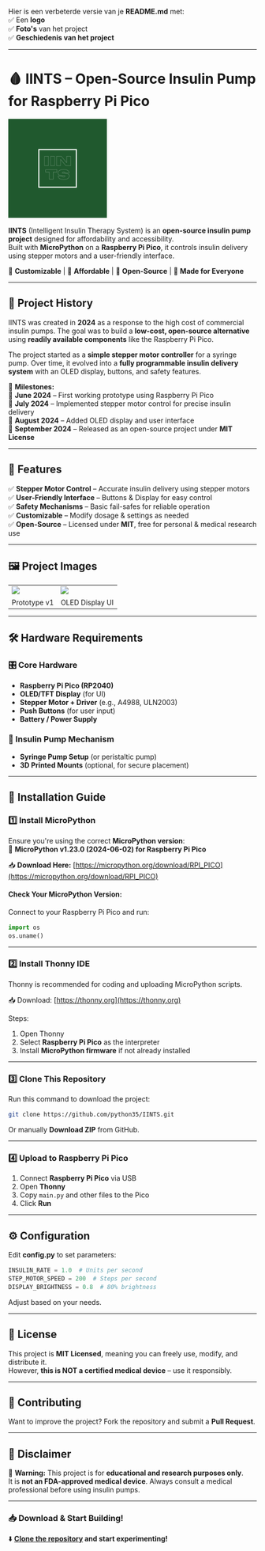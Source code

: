 Hier is een verbeterde versie van je **README.md** met:  
✅ Een **logo**  
✅ **Foto's** van het project  
✅ **Geschiedenis van het project**  

---

# 🩸 IINTS – Open-Source Insulin Pump for Raspberry Pi Pico  

<img src="assets/IINTS logo.png" width="200">  

**IINTS** (Intelligent Insulin Therapy System) is an **open-source insulin pump project** designed for affordability and accessibility.  
Built with **MicroPython** on a **Raspberry Pi Pico**, it controls insulin delivery using stepper motors and a user-friendly interface.  

🔹 **Customizable** | 🔹 **Affordable** | 🔹 **Open-Source** | 🔹 **Made for Everyone**  

---

## 📜 Project History  
IINTS was created in **2024** as a response to the high cost of commercial insulin pumps. The goal was to build a **low-cost, open-source alternative** using **readily available components** like the Raspberry Pi Pico.  

The project started as a **simple stepper motor controller** for a syringe pump. Over time, it evolved into a **fully programmable insulin delivery system** with an OLED display, buttons, and safety features.  

🚀 **Milestones:**  
📌 **June 2024** – First working prototype using Raspberry Pi Pico  
📌 **July 2024** – Implemented stepper motor control for precise insulin delivery  
📌 **August 2024** – Added OLED display and user interface  
📌 **September 2024** – Released as an open-source project under **MIT License**  

---

## 📌 Features  
✅ **Stepper Motor Control** – Accurate insulin delivery using stepper motors  
✅ **User-Friendly Interface** – Buttons & Display for easy control  
✅ **Safety Mechanisms** – Basic fail-safes for reliable operation  
✅ **Customizable** – Modify dosage & settings as needed  
✅ **Open-Source** – Licensed under **MIT**, free for personal & medical research use  

---

## 🖼️ Project Images  

<table>
  <tr>
    <td><img src="assets/prototype1.jpg" width="300"></td>
    <td><img src="assets/prototype2.jpg" width="300"></td>
  </tr>
  <tr>
    <td align="center">Prototype v1</td>
    <td align="center">OLED Display UI</td>
  </tr>
</table>

---

## 🛠️ Hardware Requirements  
### 🎛️ Core Hardware  
- **Raspberry Pi Pico (RP2040)**
- **OLED/TFT Display** (for UI)
- **Stepper Motor + Driver** (e.g., A4988, ULN2003)
- **Push Buttons** (for user input)
- **Battery / Power Supply**  

### 💉 Insulin Pump Mechanism  
- **Syringe Pump Setup** (or peristaltic pump)
- **3D Printed Mounts** (optional, for secure placement)  

---

## 🚀 Installation Guide  

### 1️⃣ Install **MicroPython**  
Ensure you're using the correct **MicroPython version**:  
🔹 **MicroPython v1.23.0 (2024-06-02) for Raspberry Pi Pico**  

📥 **Download Here:** [https://micropython.org/download/RPI_PICO](https://micropython.org/download/RPI_PICO)  

#### Check Your MicroPython Version:  
Connect to your Raspberry Pi Pico and run:  
```python
import os
os.uname()
```

---

### 2️⃣ Install **Thonny IDE**  
Thonny is recommended for coding and uploading MicroPython scripts.  

📥 Download: [https://thonny.org](https://thonny.org)  

Steps:  
1. Open Thonny  
2. Select **Raspberry Pi Pico** as the interpreter  
3. Install **MicroPython firmware** if not already installed  

---

### 3️⃣ Clone This Repository  
Run this command to download the project:  
```sh
git clone https://github.com/python35/IINTS.git
```
Or manually **Download ZIP** from GitHub.  

---

### 4️⃣ Upload to Raspberry Pi Pico  
1. Connect **Raspberry Pi Pico** via USB  
2. Open **Thonny**  
3. Copy `main.py` and other files to the Pico  
4. Click **Run**  

---

## ⚙️ Configuration  
Edit **config.py** to set parameters:  
```python
INSULIN_RATE = 1.0  # Units per second
STEP_MOTOR_SPEED = 200  # Steps per second
DISPLAY_BRIGHTNESS = 0.8  # 80% brightness
```
Adjust based on your needs.  

---

## 📜 License  
This project is **MIT Licensed**, meaning you can freely use, modify, and distribute it.  
However, **this is NOT a certified medical device** – use it responsibly.  

---

## 🤝 Contributing  
Want to improve the project? Fork the repository and submit a **Pull Request**.  

---

## 📢 Disclaimer  
🚨 **Warning:** This project is for **educational and research purposes only**.  
It is **not an FDA-approved medical device**. Always consult a medical professional before using insulin pumps.  

---

### 📥 Download & Start Building!  
⬇️ **[Clone the repository](https://github.com/python35/IINTS.git) and start experimenting!**  
